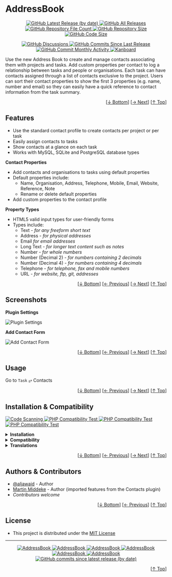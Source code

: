 <h1 name="user-content-readme-top">AddressBook</h1>
<p align="center">
    <a href="https://github.com/aljawaid/AddressBook/releases">
        <img src="https://img.shields.io/github/v/release/aljawaid/AddressBook?style=for-the-badge&color=brightgreen" alt="GitHub Latest Release (by date)" title="GitHub Latest Release (by date)">
    </a>
    <a href="https://github.com/aljawaid/AddressBook/releases">
        <img src="https://img.shields.io/github/downloads/aljawaid/AddressBook/total?style=for-the-badge&color=orange" alt="GitHub All Releases" title="GitHub All Downloads">
    </a>
    <a href="https://github.com/aljawaid/AddressBook/releases">
        <img src="https://img.shields.io/github/directory-file-count/aljawaid/AddressBook?style=for-the-badge&color=orange" alt="GitHub Repository File Count" title="GitHub Repository File Count">
    </a>
    <a href="https://github.com/aljawaid/AddressBook/releases">
        <img src="https://img.shields.io/github/repo-size/aljawaid/AddressBook?style=for-the-badge&color=orange" alt="GitHub Repository Size" title="GitHub Repository Size">
    </a>
    <a href="https://github.com/aljawaid/AddressBook/releases">
        <img src="https://img.shields.io/github/languages/code-size/aljawaid/AddressBook?style=for-the-badge&color=orange" alt="GitHub Code Size" title="GitHub Code Size">
    </a>
</p>
<p align="center">
    <a href="https://github.com/aljawaid/AddressBook/discussions">
        <img src="https://img.shields.io/github/discussions/aljawaid/AddressBook?style=for-the-badge&color=blue" alt="GitHub Discussions" title="Read Discussions">
    </a>
    <a href="https://github.com/aljawaid/AddressBook/compare">
        <img src="https://img.shields.io/github/commits-since/aljawaid/AddressBook/latest?include_prereleases&style=for-the-badge&color=blue" alt="GitHub Commits Since Last Release" title="GitHub Commits Since Last Release">
    </a>
    <a href="https://github.com/aljawaid/AddressBook/compare">
        <img src="https://img.shields.io/github/commit-activity/m/aljawaid/AddressBook?style=for-the-badge&color=blue" alt="GitHub Commit Monthly Activity" title="GitHub Commit Monthly Activity">
    </a>
    <a href="https://github.com/kanboard/kanboard" title="Kanboard - Kanban Project Management Software">
        <img src="https://img.shields.io/badge/Plugin%20for-kanboard-D40000?style=for-the-badge&labelColor=000000" alt="Kanboard">
    </a>
</p>

Use the new Address Book to create and manage contacts associating them with projects and tasks. Add custom properties per contact to log a relationship between tasks and people or organisations. Each task can have contacts assigned through a list of contacts exclusive to the project. Users can sort their contact properties to show the first 3 properties (e.g. name, number and email) so they can easily have a quick reference to contact information from the task summary.

<p align="right">[<a href="#user-content-readme-bottom">&#8595; Bottom</a>] [<a href="#screenshots">&#8594; Next</a>] [<a href="#user-content-readme-top">&#8593; Top</a>]</p>

## Features

- Use the standard contact profile to create contacts per project or per task
- Easily assign contacts to tasks
- Show contacts at a glance on each task
- Works with MySQL, SQLite and PostgreSQL database types

**Contact Properties**
- Add contacts and organisations to tasks using default properties
- Default properties include:
  - Name, Organisation, Address, Telephone, Mobile, Email, Website, Reference, Note
  - Rename or delete default properties
- Add custom properties to the contact profile

**Property Types**
- HTML5 valid input types for user-friendly forms
- Types include:
  - Text - _for any freeform short text_
  - Address - _for physical addresses_
  - Email _for email addresses_
  - Long Text - _for longer text content such as notes_
  - Number - _for whole numbers_
  - Number (Decimal 2) - _for numbers containing 2 decimals_
  - Number (Decimal 4) - _for numbers containing 4 decimals_
  - Telephone - _for telephone, fax and mobile numbers_
  - URL - _for website, ftp, git, addresses_

<p align="right">[<a href="#user-content-readme-bottom">&#8595; Bottom</a>] [<a href="#features">&#8592; Previous</a>] [<a href="#usage">&#8594; Next</a>] [<a href="#user-content-readme-top">&#8593; Top</a>]</p>

## Screenshots

**Plugin Settings**  

![Plugin Settings](../master/Screenshots/screenshot-plugin-settings.png)

**Add Contact Form**  

![Add Contact Form](../master/Screenshots/screenshot-add-contact-form.png)

<p align="right">[<a href="#user-content-readme-bottom">&#8595; Bottom</a>] [<a href="#features">&#8592; Previous</a>] [<a href="#installation--compatibility">&#8594; Next</a>] [<a href="#user-content-readme-top">&#8593; Top</a>]</p>

## Usage

Go to `Task` &#10562; Contacts

<p align="right">[<a href="#user-content-readme-bottom">&#8595; Bottom</a>] [<a href="#screenshots">&#8592; Previous</a>] [<a href="#authors--contributors">&#8594; Next</a>] [<a href="#user-content-readme-top">&#8593; Top</a>]</p>

## Installation & Compatibility

<p align="left">
    <a href="https://github.com/aljawaid/AddressBook/actions/workflows/linter.yml">
        <img src="https://github.com/aljawaid/AddressBook/actions/workflows/linter.yml/badge.svg?branch=master&event=push" alt="Code Scanning" title="View Test">
    </a>
    <a href="https://github.com/aljawaid/AddressBook/actions/workflows/php-compatibility-7.4.yaml">
        <img src="https://github.com/aljawaid/AddressBook/actions/workflows/php-compatibility-7.4.yaml/badge.svg?branch=master&event=push" alt="PHP Compatibility Test" title="View Test">
    </a>
    <a href="https://github.com/aljawaid/AddressBook/actions/workflows/php-compatibility-8.0.yaml">
        <img src="https://github.com/aljawaid/AddressBook/actions/workflows/php-compatibility-8.0.yaml/badge.svg?branch=master&event=push" alt="PHP Compatibility Test" title="View Test">
    </a>
    <a href="https://github.com/aljawaid/AddressBook/actions/workflows/php-compatibility-8.2.yaml">
        <img src="https://github.com/aljawaid/AddressBook/actions/workflows/php-compatibility-8.2.yaml/badge.svg?branch=master&event=push" alt="PHP Compatibility Test" title="View Test">
    </a>
</p>

<details>
    <summary><strong>Installation</strong></summary>

- Install via the **[Kanboard](https://github.com/kanboard/kanboard "Kanboard - Kanban Project Management Software") Plugin Directory** or see [INSTALL.md](../master/INSTALL.md)
- Read the full [**Changelog**](../master/changelog.md "See changes") to see the latest updates

</details>
<details>
    <summary><strong>Compatibility</strong></summary>

- Requires [Kanboard](https://github.com/kanboard/kanboard "Kanboard - Kanban Project Management Software") ≥`1.2.20`
- **Other Plugins & Action Plugins**
  - _No known issues_
- **Core Files & Templates**
  - `01` Template override
  - _No database changes_

</details>
<details>
    <summary><strong>Translations</strong></summary>

- _Starter template available_

</details>

<p align="right">[<a href="#user-content-readme-bottom">&#8595; Bottom</a>] [<a href="#usage">&#8592; Previous</a>] [<a href="#license">&#8594; Next</a>] [<a href="#user-content-readme-top">&#8593; Top</a>]</p>

## Authors & Contributors

- [@aljawaid](https://github.com/aljawaid) - Author
- [Martin Middeke](https://github.com/Busfreak/plugin-contacts) - Author (imported features from the Contacts plugin)
- _Contributors welcome_

<p align="right">[<a href="#user-content-readme-bottom">&#8595; Bottom</a>] [<a href="#installation--compatibility">&#8592; Previous</a>] [<a href="#user-content-readme-top">&#8593; Top</a>]</p>

## License

- This project is distributed under the [MIT License](../master/LICENSE "Read The MIT license")

---

<p align="center">
    <a href="https://github.com/aljawaid/AddressBook/stargazers" title="View Stargazers">
        <img src="https://img.shields.io/github/stars/aljawaid/AddressBook?logo=github&style=flat-square" alt="AddressBook">
    </a>
    <a href="https://github.com/aljawaid/AddressBook/forks" title="See Forks">
        <img src="https://img.shields.io/github/forks/aljawaid/AddressBook?logo=github&style=flat-square" alt="AddressBook">
    </a>
    <a href="https://github.com/aljawaid/AddressBook/blob/master/LICENSE" title="Read License">
        <img src="https://img.shields.io/github/license/aljawaid/AddressBook?style=flat-square" alt="AddressBook">
    </a>
    <a href="https://github.com/aljawaid/AddressBook/issues" title="Open Issues">
        <img src="https://img.shields.io/github/issues-raw/aljawaid/AddressBook?style=flat-square" alt="AddressBook">
    </a>
    <a href="https://github.com/aljawaid/AddressBook/issues?q=is%3Aissue+is%3Aclosed" title="Closed Issues">
        <img src="https://img.shields.io/github/issues-closed/aljawaid/AddressBook?style=flat-square" alt="AddressBook">
    </a>
    <a href="https://github.com/aljawaid/AddressBook/discussions" title="Read Discussions">
        <img src="https://img.shields.io/github/discussions/aljawaid/AddressBook?style=flat-square" alt="AddressBook">
    </a>
    <a href="https://github.com/aljawaid/AddressBook/compare/" title="Latest Commits">
        <img alt="GitHub commits since latest release (by date)" src="https://img.shields.io/github/commits-since/aljawaid/AddressBook/latest?style=flat-square">
    </a>
</p>
<a name="user-content-readme-bottom"></a>
<p align="right">[<a href="#user-content-readme-top">&#8593; Top</a>]</p>
